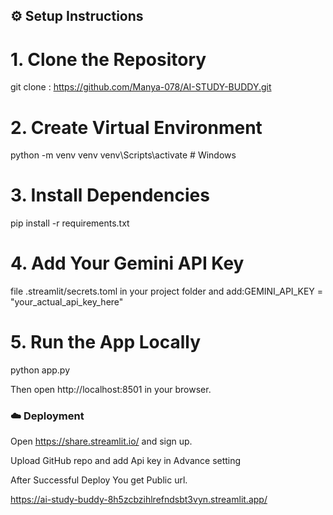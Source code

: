 
## ⚙️ Setup Instructions

# 1. Clone the Repository
git clone : https://github.com/Manya-078/AI-STUDY-BUDDY.git

# 2. Create Virtual Environment
python -m venv venv
venv\Scripts\activate        # Windows

# 3. Install Dependencies
pip install -r requirements.txt

# 4. Add Your Gemini API Key
file .streamlit/secrets.toml in your project folder and add:GEMINI_API_KEY = "your_actual_api_key_here"

# 5. Run the App Locally
python app.py

Then open http://localhost:8501 in your browser.


### ☁️ Deployment

Open https://share.streamlit.io/
and sign up.

Upload GitHub repo and add Api key in Advance setting 

After Successful Deploy You get Public url.

https://ai-study-buddy-8h5zcbzihlrefndsbt3vyn.streamlit.app/
